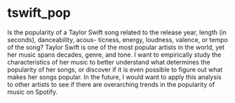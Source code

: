 # tswift_pop
Is the popularity of a Taylor Swift song related to the release year, length (in seconds), danceability, acous- ticness, energy, loudness, valence, or tempo of the song?
Taylor Swift is one of the most popular artists in the world, yet her music spans decades, genre, and tone. I want to empirically study the characteristics of her music to better understand what determines the popularity of her songs, or discover if it is even possible to figure out what makes her songs popular. In the future, I would want to apply this analysis to other artists to see if there are overarching trends in the popularity of music on Spotify.
